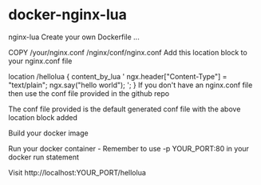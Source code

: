 # docker-nginx-lua
nginx-lua
Create your own Dockerfile ...

COPY /your/nginx.conf /nginx/conf/nginx.conf
Add this location block to your nginx.conf file

location /hellolua {
    content_by_lua '
        ngx.header["Content-Type"] = "text/plain";
        ngx.say("hello world");
    ';
}
If you don't have an nginx.conf file then use the conf file provided in the github repo

The conf file provided is the default generated conf file with the above location block added

Build your docker image

Run your docker container - Remember to use -p YOUR_PORT:80 in your docker run statement

Visit http://localhost:YOUR_PORT/hellolua
